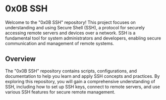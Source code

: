 # 0x0B SSH
Welcome to the "0x0B SSH" repository! This project focuses on understanding and using Secure Shell (SSH), a protocol for securely accessing remote servers and devices over a network. SSH is a fundamental tool for system administrators and developers, enabling secure communication and management of remote systems.

## Overview
The "0x0B SSH" repository contains scripts, configurations, and documentation to help you learn and apply SSH concepts and practices. By exploring this repository, you will gain a comprehensive understanding of SSH, including how to set up SSH keys, connect to remote servers, and use various SSH features for secure remote management.

